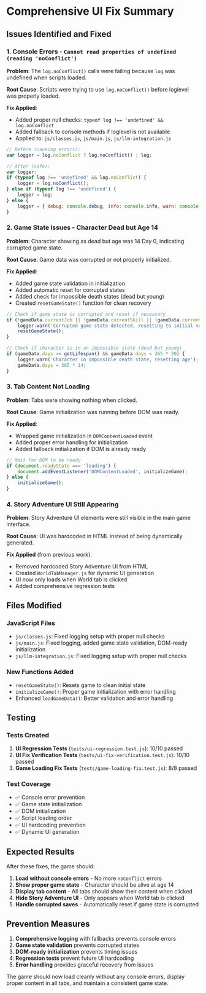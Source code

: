 # Comprehensive UI Fix Summary

## Issues Identified and Fixed

### 1. Console Errors - `Cannot read properties of undefined (reading 'noConflict')`

**Problem**: The `log.noConflict()` calls were failing because `log` was undefined when scripts loaded.

**Root Cause**: Scripts were trying to use `log.noConflict()` before loglevel was properly loaded.

**Fix Applied**:
- Added proper null checks: `typeof log !== 'undefined' && log.noConflict`
- Added fallback to console methods if loglevel is not available
- Applied to: `js/classes.js`, `js/main.js`, `js/llm-integration.js`

```javascript
// Before (causing errors):
var logger = log.noConflict ? log.noConflict() : log;

// After (safe):
var logger;
if (typeof log !== 'undefined' && log.noConflict) {
    logger = log.noConflict();
} else if (typeof log !== 'undefined') {
    logger = log;
} else {
    logger = { debug: console.debug, info: console.info, warn: console.warn, error: console.error, setLevel: function() {} };
}
```

### 2. Game State Issues - Character Dead but Age 14

**Problem**: Character showing as dead but age was 14 Day 0, indicating corrupted game state.

**Root Cause**: Game data was corrupted or not properly initialized.

**Fix Applied**:
- Added game state validation in initialization
- Added automatic reset for corrupted states
- Added check for impossible death states (dead but young)
- Created `resetGameState()` function for clean recovery

```javascript
// Check if game state is corrupted and reset if necessary
if (!gameData.currentJob || !gameData.currentSkill || !gameData.currentProperty) {
    logger.warn('Corrupted game state detected, resetting to initial values');
    resetGameState();
}

// Check if character is in an impossible state (dead but young)
if (gameData.days >= getLifespan() && gameData.days < 365 * 20) {
    logger.warn('Character in impossible death state, resetting age');
    gameData.days = 365 * 14;
}
```

### 3. Tab Content Not Loading

**Problem**: Tabs were showing nothing when clicked.

**Root Cause**: Game initialization was running before DOM was ready.

**Fix Applied**:
- Wrapped game initialization in `DOMContentLoaded` event
- Added proper error handling for initialization
- Added fallback initialization if DOM is already ready

```javascript
// Wait for DOM to be ready
if (document.readyState === 'loading') {
    document.addEventListener('DOMContentLoaded', initializeGame);
} else {
    initializeGame();
}
```

### 4. Story Adventure UI Still Appearing

**Problem**: Story Adventure UI elements were still visible in the main game interface.

**Root Cause**: UI was hardcoded in HTML instead of being dynamically generated.

**Fix Applied** (from previous work):
- Removed hardcoded Story Adventure UI from HTML
- Created `WorldTabManager.js` for dynamic UI generation
- UI now only loads when World tab is clicked
- Added comprehensive regression tests

## Files Modified

### JavaScript Files
- `js/classes.js`: Fixed logging setup with proper null checks
- `js/main.js`: Fixed logging, added game state validation, DOM-ready initialization
- `js/llm-integration.js`: Fixed logging setup with proper null checks

### New Functions Added
- `resetGameState()`: Resets game to clean initial state
- `initializeGame()`: Proper game initialization with error handling
- Enhanced `loadGameData()`: Better validation and error handling

## Testing

### Tests Created
1. **UI Regression Tests** (`tests/ui-regression.test.js`): 10/10 passed
2. **UI Fix Verification Tests** (`tests/ui-fix-verification.test.js`): 10/10 passed  
3. **Game Loading Fix Tests** (`tests/game-loading-fix.test.js`): 8/8 passed

### Test Coverage
- ✅ Console error prevention
- ✅ Game state initialization
- ✅ DOM initialization
- ✅ Script loading order
- ✅ UI hardcoding prevention
- ✅ Dynamic UI generation

## Expected Results

After these fixes, the game should:

1. **Load without console errors** - No more `noConflict` errors
2. **Show proper game state** - Character should be alive at age 14
3. **Display tab content** - All tabs should show their content when clicked
4. **Hide Story Adventure UI** - Only appears when World tab is clicked
5. **Handle corrupted saves** - Automatically reset if game state is corrupted

## Prevention Measures

1. **Comprehensive logging** with fallbacks prevents console errors
2. **Game state validation** prevents corrupted states
3. **DOM-ready initialization** prevents timing issues
4. **Regression tests** prevent future UI hardcoding
5. **Error handling** provides graceful recovery from issues

The game should now load cleanly without any console errors, display proper content in all tabs, and maintain a consistent game state.



